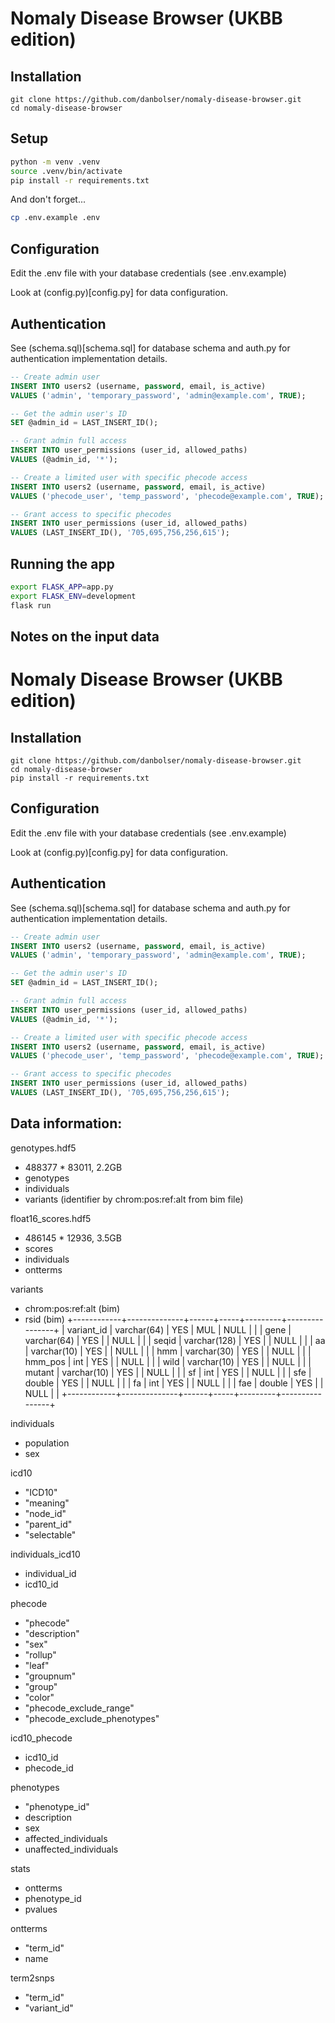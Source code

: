 # Nomaly Disease Browser (UKBB edition)

## Installation

```
git clone https://github.com/danbolser/nomaly-disease-browser.git
cd nomaly-disease-browser
```

## Setup

```bash
python -m venv .venv
source .venv/bin/activate
pip install -r requirements.txt
```

And don't forget...

```bash
cp .env.example .env
```

## Configuration

Edit the .env file with your database credentials (see .env.example)

Look at (config.py)[config.py] for data configuration.

## Authentication

See (schema.sql)[schema.sql] for database schema and auth.py for authentication implementation details.

```sql
-- Create admin user
INSERT INTO users2 (username, password, email, is_active)
VALUES ('admin', 'temporary_password', 'admin@example.com', TRUE);

-- Get the admin user's ID
SET @admin_id = LAST_INSERT_ID();

-- Grant admin full access
INSERT INTO user_permissions (user_id, allowed_paths)
VALUES (@admin_id, '*');

-- Create a limited user with specific phecode access
INSERT INTO users2 (username, password, email, is_active)
VALUES ('phecode_user', 'temp_password', 'phecode@example.com', TRUE);

-- Grant access to specific phecodes
INSERT INTO user_permissions (user_id, allowed_paths)
VALUES (LAST_INSERT_ID(), '705,695,756,256,615');
```


## Running the app

```bash
export FLASK_APP=app.py
export FLASK_ENV=development
flask run
```


## Notes on the input data

# Nomaly Disease Browser (UKBB edition)


## Installation

```
git clone https://github.com/danbolser/nomaly-disease-browser.git
cd nomaly-disease-browser
pip install -r requirements.txt
```


## Configuration

Edit the .env file with your database credentials (see .env.example)

Look at (config.py)[config.py] for data configuration.


## Authentication

See (schema.sql)[schema.sql] for database schema and auth.py for authentication implementation details.

```sql
-- Create admin user
INSERT INTO users2 (username, password, email, is_active)
VALUES ('admin', 'temporary_password', 'admin@example.com', TRUE);

-- Get the admin user's ID
SET @admin_id = LAST_INSERT_ID();

-- Grant admin full access
INSERT INTO user_permissions (user_id, allowed_paths)
VALUES (@admin_id, '*');

-- Create a limited user with specific phecode access
INSERT INTO users2 (username, password, email, is_active)
VALUES ('phecode_user', 'temp_password', 'phecode@example.com', TRUE);

-- Grant access to specific phecodes
INSERT INTO user_permissions (user_id, allowed_paths)
VALUES (LAST_INSERT_ID(), '705,695,756,256,615');
```



## Data information:

genotypes.hdf5
* 488377 * 83011, 2.2GB
* genotypes
* individuals
* variants (identifier by chrom:pos:ref:alt from bim file)

float16_scores.hdf5
* 486145 * 12936, 3.5GB
* scores
* individuals
* ontterms

variants 
* chrom:pos:ref:alt (bim)
* rsid (bim)
+------------+--------------+------+-----+---------+----------------+
| variant_id | varchar(64)  | YES  | MUL | NULL    |                |
| gene       | varchar(64)  | YES  |     | NULL    |                |
| seqid      | varchar(128) | YES  |     | NULL    |                |
| aa         | varchar(10)  | YES  |     | NULL    |                |
| hmm        | varchar(30)  | YES  |     | NULL    |                |
| hmm_pos    | int          | YES  |     | NULL    |                |
| wild       | varchar(10)  | YES  |     | NULL    |                |
| mutant     | varchar(10)  | YES  |     | NULL    |                |
| sf         | int          | YES  |     | NULL    |                |
| sfe        | double       | YES  |     | NULL    |                |
| fa         | int          | YES  |     | NULL    |                |
| fae        | double       | YES  |     | NULL    |                |
+------------+--------------+------+-----+---------+----------------+

individuals
* population
* sex

icd10
* "ICD10"
* "meaning"
* "node_id"
* "parent_id"
* "selectable"

individuals_icd10
* individual_id
* icd10_id

phecode
* "phecode"
* "description"
* "sex"
* "rollup"
* "leaf"
* "groupnum"
* "group"
* "color"
* "phecode_exclude_range"
* "phecode_exclude_phenotypes"

icd10_phecode
* icd10_id
* phecode_id

phenotypes
* "phenotype_id"
* description
* sex
* affected_individuals
* unaffected_individuals

stats
* ontterms
* phenotype_id
* pvalues

ontterms
* "term_id"
* name

term2snps
* "term_id"
* "variant_id"

